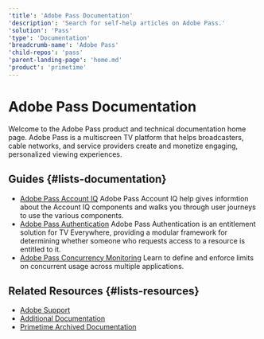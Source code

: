 ```yaml
---
'title': 'Adobe Pass Documentation'
'description': 'Search for self-help articles on Adobe Pass.'
'solution': 'Pass'
'type': 'Documentation'
'breadcrumb-name': 'Adobe Pass'
'child-repos': 'pass'
'parent-landing-page': 'home.md'
'product': 'primetime'
---
```


# Adobe Pass Documentation

Welcome to the Adobe Pass product and technical documentation home page. Adobe Pass is a multiscreen TV platform that helps broadcasters, cable networks, and service providers create and monetize engaging, personalized viewing experiences.

## Guides {#lists-documentation}

- [Adobe Pass Account IQ](https://experienceleague.adobe.com/docs/pass/aiq-help/home.html)
  Adobe Pass Account IQ help gives informtion about the Account IQ components and walks you through user journeys to use the various components.
- [Adobe Pass Authentication](https://experienceleague.adobe.com/docs/pass/authentication/home.html)
  Adobe Pass Authentication is an entitlement solution for TV Everywhere, providing a modular framework for determining whether someone who requests access to a resource is entitled to it.
- [Adobe Pass Concurrency Monitoring](https://experienceleague.adobe.com/docs/pass/cm/cm-home.html)
  Learn to define and enforce limits on concurrent usage across multiple applications.

## Related Resources {#lists-resources}

- [Adobe Support](https://experienceleague.adobe.com/?support-solution=Pass#support)
- [Additional Documentation](https://experienceleague.adobe.com/docs/pass/harman-primetime/home.html)
- [Primetime Archived Documentation](https://helpx.adobe.com/primetime/archives.html)
